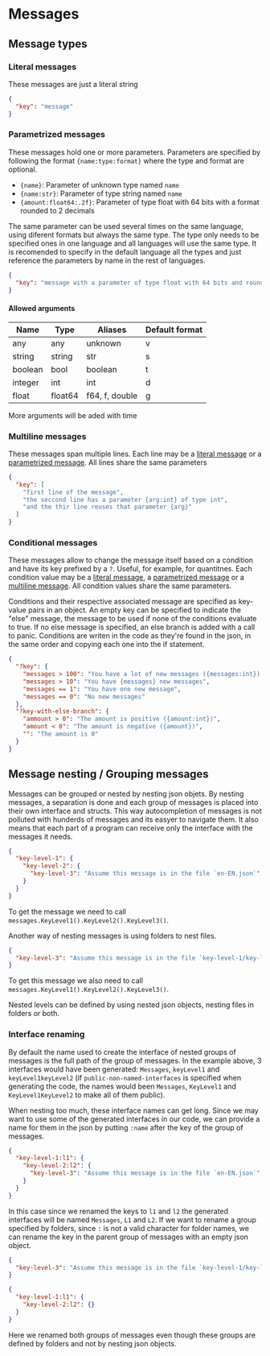 # Messages

## Message types

### Literal messages

These messages are just a literal string

```json
{
  "key": "message"
}
```

### Parametrized messages

These messages hold one or more parameters. Parameters are specified by following the format `{name:type:format}` where the type and format are optional.

- `{name}`: Parameter of unknown type named `name`
- `{name:str}`: Parameter of type string named `name`
- `{amount:float64:.2f}`: Parameter of type float with 64 bits with a format rounded to 2 decimals

The same parameter can be used several times on the same language, using diferent formats but always the same type. The type only needs to be specified ones in one language and all languages will use the same type. It is recomended to specify in the default language all the types and just reference the parameters by name in the rest of languages.

```json
{
  "key": "message with a parameter of type float with 64 bits and rounded to 2 decimals {value:float64:.2f}"
}
```

#### Allowed arguments

| Name    | Type    | Aliases        | Default format |
| ------- | ------- | -------------- | -------------- |
| any     | any     | unknown        | v              |
| string  | string  | str            | s              |
| boolean | bool    | boolean        | t              |
| integer | int     | int            | d              |
| float   | float64 | f64, f, double | g              |

More arguments will be aded with time

### Multiline messages

These messages span multiple lines. Each line may be a [literal message](#literal-messages) or a [parametrized message](#parametrized-messages). All lines share the same parameters

```json
{
  "key": [
    "first line of the message",
    "the seccond line has a parameter {arg:int} of type int",
    "and the thir line reuses that parameter {arg}"
  ]
}
```

### Conditional messages

These messages allow to change the message itself based on a condition and have its key prefixed by a `?`. Useful, for example, for quantitnes. Each condition value may be a [literal message](#literal-messages), a [parametrized message](#parametrized-messages) or a [multiline message](#multiline-messages). All condition values share the same parameters.

Conditions and their respective associated message are specified as key-value pairs in an object. An empty key can be specified to indicate the "else" message, the message to be used if none of the conditions evaluate to true. If no else message is specified, an else branch is added with a call to panic. Conditions are writen in the code as they're found in the json, in the same order and copying each one into the if statement.

```json
{
  "?key": {
    "messages > 100": "You have a lot of new messages ({messages:int})!",
    "messages > 10": "You have {messages} new messages",
    "messages == 1": "You have one new message",
    "messages == 0": "No new messages"
  },
  "?key-with-else-branch": {
    "ammount > 0": "The amount is positive ({amount:int})",
    "amount < 0": "The amount is negative ({amount})",
    "": "The amount is 0"
  }
}
```

## Message nesting / Grouping messages

Messages can be grouped or nested by nesting json objets.
By nesting messages, a separation is done and each group of messages is placed into their own interface and structs.
This way autocompletion of messages is not polluted with hunderds of messages and its easyer to navigate them.
It also means that each part of a program can receive only the interface with the messages it needs.

```json
{
  "key-level-1": {
    "key-level-2": {
      "key-level-3": "Assume this message is in the file `en-EN.json`"
    }
  }
}
```

To get the message we need to call `messages.KeyLevel1().KeyLevel2().KeyLevel3()`.

Another way of nesting messages is using folders to nest files.

```json
{
  "key-level-3": "Assume this message is in the file `key-level-1/key-level-2/en-EN.json`"
}
```

To get this message we also need to call `messages.KeyLevel1().KeyLevel2().KeyLevel3()`.

Nested levels can be defined by using nested json objects, nesting files in folders or both.

### Interface renaming

By default the name used to create the interface of nested groups of messages is the full path of the group of messages.
In the example above, 3 interfaces would have been generated: `Messages`, `keyLevel1` and `keyLevel1keyLevel2` (if `public-non-named-interfaces` is specified when generating the code, the names would been `Messages`, `KeyLevel1` and `KeyLevel1KeyLevel2` to make all of them public).

When nesting too much, these interface names can get long.
Since we may want to use some of the generated interfaces in our code, we can provide a name for them in the json by putting `:name` after the key of the group of messages.

```json
{
  "key-level-1:l1": {
    "key-level-2:l2": {
      "key-level-3": "Assume this message is in the file `en-EN.json`"
    }
  }
}
```

In this case since we renamed the keys to `l1` and `l2` the generated interfaces will be named `Messages`, `L1` and `L2`.
If we want to rename a group specified by folders, since `:` is not a valid character for folder names, we can rename the key in the parent group of messages with an empty json object.

```json
{
  "key-level-3": "Assume this message is in the file `key-level-1/key-level-2/en-EN.json`"
}
```

```json
{
  "key-level-1:l1": {
    "key-level-2:l2": {}
  }
}
```

Here we renamed both groups of messages even though these groups are defined by folders and not by nesting json objects.
